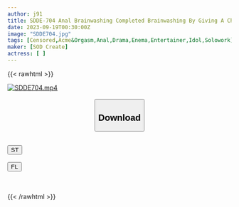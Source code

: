 ```yaml
---
author: j91
title: SDDE-704 Anal Brainwashing Completed Brainwashing By Giving A Cheeky Charismatic Gal An Ass Creampie. A Broadcast Accident Where She Shows Off Her Anal Courtship! Mirai Natsume
date: 2023-09-19T00:30:00Z
image: "SDDE704.jpg"
tags: [Censored,Acme&Orgasm,Anal,Drama,Enema,Entertainer,Idol,Solowork]
maker: [SOD Create]
actress: [ ]
---
```



{{< rawhtml >}}

<div class="video" data-videoid="LMza3pzVx4fR1lD">
    <a href="javascript:;">
        <img src="https://my.j91.asia/posts/SDDE704/SDDE704.jpg" width="WIDTH" height="HEIGHT" alt="SDDE704.mp4" loading="lazy">
    </a>
</div>

<script type="text/javascript" src="https://j91.asia/asset/on-demand-st.js"></script>

<br>
  <link rel="stylesheet" href="https://j91.asia/asset/bs5.css">
  
  <center>
  <button class="btn btn-primary" type="button" data-bs-toggle="collapse" data-bs-target=".multi-collapse" aria-expanded="false" aria-controls="multiCollapseExample1 multiCollapseExample2"><h2>Download</h2></button></center>
</p>
<div class="row">
  <div class="col">
    <div class="collapse multi-collapse" id="multiCollapseExample1">
      <div class="card card-body">
	      	      <br>
<div class="buttons">  
<a href="https://streamtape.to/v/LMza3pzVx4fR1lD"><button class="btn-hover color-3"><i class="fa fa-download"></i> ST</button></a></div>
    </div>
  </div>
</div>
  <div class="col">
    <div class="collapse multi-collapse" id="multiCollapseExample2">
      <div class="card card-body">
	      <br>
<div class="buttons">
    <a href="https://filelions.online/f/iwy0cmoz1f6v"><button class="btn-hover color-9"><i class="fa fa-download"></i> FL</button></a></div>
<br><br>
      </div>
    </div>
  </div>
</div>

{{< /rawhtml >}}
